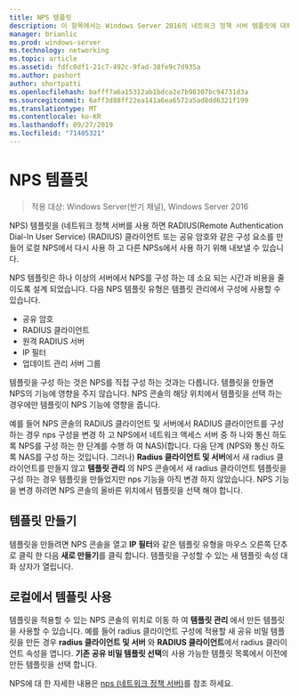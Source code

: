```yaml
---
title: NPS 템플릿
description: 이 항목에서는 Windows Server 2016의 네트워크 정책 서버 템플릿에 대해 간략하게 설명 합니다.
manager: brianlic
ms.prod: windows-server
ms.technology: networking
ms.topic: article
ms.assetid: fdfc0df1-21c7-492c-9fad-38fe9c7d935a
ms.author: pashort
author: shortpatti
ms.openlocfilehash: bafff7a6a15312ab1bdca2e7b98307bc94731d3a
ms.sourcegitcommit: 6aff3d88ff22ea141a6ea6572a5ad8dd6321f199
ms.translationtype: MT
ms.contentlocale: ko-KR
ms.lasthandoff: 09/27/2019
ms.locfileid: "71405321"
---
```

# <a name="nps-templates"></a>NPS 템플릿

>적용 대상: Windows Server(반기 채널), Windows Server 2016

NPS\) 템플릿을 \(네트워크 정책 서버를 사용 하면 RADIUS(Remote Authentication Dial-In User Service) \(RADIUS\) 클라이언트 또는 공유 암호와 같은 구성 요소를 만들어 로컬 NPS에서 다시 사용 하 고 다른 NPSs에서 사용 하기 위해 내보낼 수 있습니다.

NPS 템플릿은 하나 이상의 서버에서 NPS를 구성 하는 데 소요 되는 시간과 비용을 줄이도록 설계 되었습니다. 다음 NPS 템플릿 유형은 템플릿 관리에서 구성에 사용할 수 있습니다.

- 공유 암호
- RADIUS 클라이언트
- 원격 RADIUS 서버
- IP 필터
- 업데이트 관리 서버 그룹

템플릿을 구성 하는 것은 NPS를 직접 구성 하는 것과는 다릅니다. 템플릿을 만들면 NPS의 기능에 영향을 주지 않습니다. NPS 콘솔의 해당 위치에서 템플릿을 선택 하는 경우에만 템플릿이 NPS 기능에 영향을 줍니다. 

예를 들어 NPS 콘솔의 RADIUS 클라이언트 및 서버에서 RADIUS 클라이언트를 구성 하는 경우 nps 구성을 변경 하 고 NPS에서 네트워크 액세스 서버 중 하 나와 통신 하도록 NPS를 구성 하는 한 단계를 수행 하 여 NAS\)\(합니다. 다음 단계 \(NPS와 통신 하도록 NAS를 구성 하는 것입니다. 그러나\) **Radius 클라이언트 및 서버**에서 새 radius 클라이언트를 만들지 않고 **템플릿 관리** 의 NPS 콘솔에서 새 radius 클라이언트 템플릿을 구성 하는 경우 템플릿을 만들었지만 nps 기능을 아직 변경 하지 않았습니다. NPS 기능을 변경 하려면 NPS 콘솔의 올바른 위치에서 템플릿을 선택 해야 합니다.

## <a name="creating-templates"></a>템플릿 만들기

템플릿을 만들려면 NPS 콘솔을 열고 **IP 필터**와 같은 템플릿 유형을 마우스 오른쪽 단추로 클릭 한 다음 **새로 만들기**를 클릭 합니다. 템플릿을 구성할 수 있는 새 템플릿 속성 대화 상자가 열립니다.

## <a name="using-templates-locally"></a>로컬에서 템플릿 사용

템플릿을 적용할 수 있는 NPS 콘솔의 위치로 이동 하 여 **템플릿 관리** 에서 만든 템플릿을 사용할 수 있습니다. 예를 들어 radius 클라이언트 구성에 적용할 새 공유 비밀 템플릿을 만든 경우 **radius 클라이언트 및 서버** 와 **RADIUS 클라이언트**에서 radius 클라이언트 속성을 엽니다. **기존 공유 비밀 템플릿 선택**의 사용 가능한 템플릿 목록에서 이전에 만든 템플릿을 선택 합니다.

NPS에 대 한 자세한 내용은 [nps (네트워크 정책 서버)](nps-top.md)를 참조 하세요.
